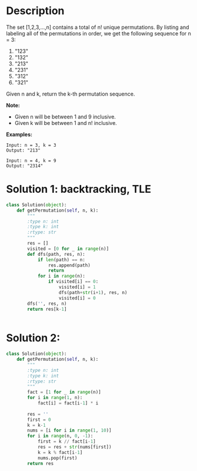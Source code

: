 # Description

The set [1,2,3,...,n] contains a total of n! unique permutations.
By listing and labeling all of the permutations in order, we get the following sequence for n = 3:

1. "123"
2. "132"
3. "213"
4. "231"
5. "312"
6. "321"

Given n and k, return the k-th permutation sequence.

**Note:**

* Given n will be between 1 and 9 inclusive.
* Given k will be between 1 and n! inclusive.

**Examples:**

```
Input: n = 3, k = 3
Output: "213"

Input: n = 4, k = 9
Output: "2314"
```

# Solution 1: backtracking, TLE
```python
class Solution(object):
    def getPermutation(self, n, k):
        """
        :type n: int
        :type k: int
        :rtype: str
        """
        res = []
        visited = [0 for _ in range(n)]
        def dfs(path, res, n):
            if len(path) == n:
                res.append(path)
                return
            for i in range(n):
                if visited[i] == 0:
                    visited[i] = 1
                    dfs(path+str(i+1), res, n)
                    visited[i] = 0
        dfs('', res, n)
        return res[k-1]
                
```

# Solution 2:

```python
class Solution(object):
    def getPermutation(self, n, k):
        """
        :type n: int
        :type k: int
        :rtype: str
        """
        fact = [1 for _ in range(n)]
        for i in range(1, n):
            fact[i] = fact[i-1] * i
        
        res = ''
        first = 0
        k = k-1
        nums = [i for i in range(1, 10)]
        for i in range(n, 0, -1):
            first = k // fact[i-1]
            res = res + str(nums[first])
            k = k % fact[i-1] 
            nums.pop(first)
        return res
```
